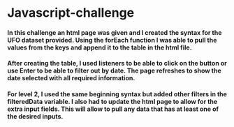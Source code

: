 # Javascript-challenge

#### In this challenge an html page was given and I created the syntax for the UFO dataset provided. Using the forEach function I was able to pull the values from the keys and append it to the table in the html file. 

#### After creating the table, I used listeners to be able to click on the button or use Enter to be able to filter out by date. The page refreshes to show the date selected with all required information.

#### For level 2, I used the same beginning syntax but added other filters in the filteredData variable. I also had to update the html page to allow for the extra input fields. This will allow to pull any data that has at least one of the desired inputs. 
